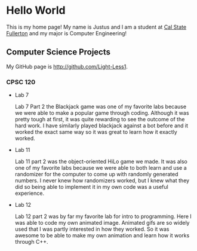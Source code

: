 # Hello World

This is my home page! My name is Justus and I am a student at [Cal State Fullerton](http://www.fullerton.edu/) and my major is Computer Engineering!

## Computer Science Projects

My GitHub page is http://github.com/Light-Less1.

### CPSC 120

* Lab 7

    Lab 7 Part 2 the Blackjack game was one of my favorite labs because we were able to make a popular game through coding. Although it was pretty tough at first, it was quite rewarding to see the outcome of the hard work. I have similarly played blackjack against a bot before and it worked the exact same way so it was great to learn how it exactly worked. 

* Lab 11

    Lab 11 part 2 was the object-oriented HiLo game we made. It was also one of my favorite labs because we were able to both learn and use a randomizer for the computer to come up with randomly generated numbers. I never knew how randomizers worked, but I knew what they did so being able to implement it in my own code was a useful experience. 

* Lab 12

    Lab 12 part 2 was by far my favorite lab for intro to programming. Here I was able to code my own animated image. Animated gifs are so widely used that I was partly interested in how they worked. So it was awesome to be able to make my own animation and learn how it works through C++. 

